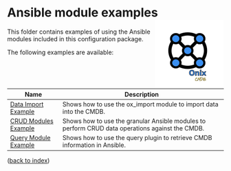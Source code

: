 # Ansible module examples <img src="../../../../docs/pics/ox.png" width="160" height="160" align="right">

This folder contains examples of using the Ansible modules included in this configuration package.

The following examples are available:

| Name | Description |
|---|---|
| [Data Import Example](import/readme.md) | Shows how to use the ox_import module to import data into the CMDB. |
| [CRUD Modules Example](crud/readme.md) | Shows how to use the granular Ansible modules to perform CRUD data operations against the CMDB. |
| [Query Module Example](query/readme.md) | Shows how to use the query plugin to retrieve CMDB information in Ansible. |

([back to index](../../readme.md))